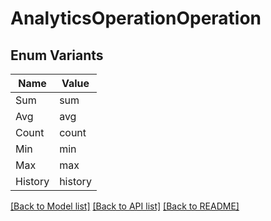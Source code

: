 # AnalyticsOperationOperation

## Enum Variants

| Name | Value |
|---- | -----|
| Sum | sum |
| Avg | avg |
| Count | count |
| Min | min |
| Max | max |
| History | history |


[[Back to Model list]](../README.md#documentation-for-models) [[Back to API list]](../README.md#documentation-for-api-endpoints) [[Back to README]](../README.md)


